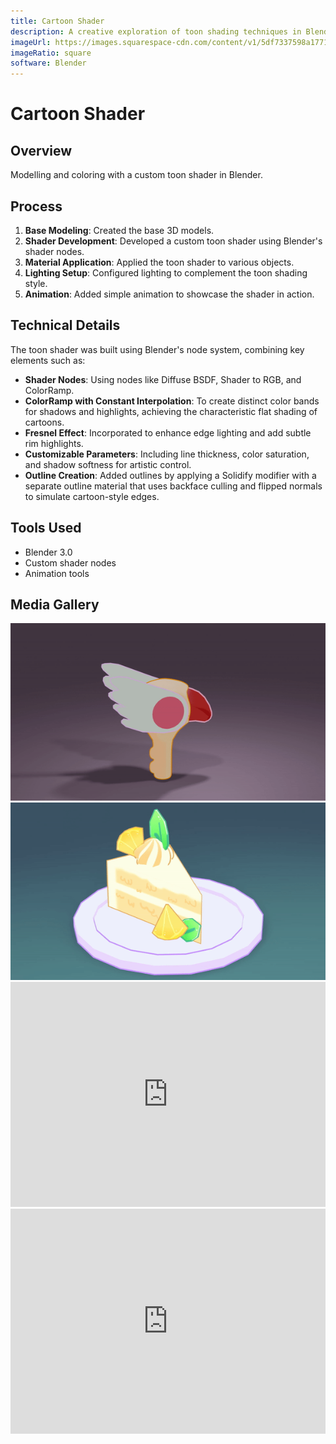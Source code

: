```yaml
---
title: Cartoon Shader
description: A creative exploration of toon shading techniques in Blender, showcasing custom shader development for stylized 3D models.
imageUrl: https://images.squarespace-cdn.com/content/v1/5df7337598a1771a4a73ef26/a0fc2f8f-c051-45b2-be66-1af75ae39598/Wnad+Demo+GIF.gif?format=2500w
imageRatio: square
software: Blender
---
```


# Cartoon Shader

## Overview

Modelling and coloring with a custom toon shader in Blender.

## Process

1. **Base Modeling**: Created the base 3D models.
2. **Shader Development**: Developed a custom toon shader using Blender's shader nodes.
3. **Material Application**: Applied the toon shader to various objects.
4. **Lighting Setup**: Configured lighting to complement the toon shading style.
5. **Animation**: Added simple animation to showcase the shader in action.

## Technical Details

The toon shader was built using Blender's node system, combining key elements such as:

- **Shader Nodes**: Using nodes like Diffuse BSDF, Shader to RGB, and ColorRamp.
- **ColorRamp with Constant Interpolation**: To create distinct color bands for shadows and highlights, achieving the characteristic flat shading of cartoons.
- **Fresnel Effect**: Incorporated to enhance edge lighting and add subtle rim highlights.
- **Customizable Parameters**: Including line thickness, color saturation, and shadow softness for artistic control.
- **Outline Creation**: Added outlines by applying a Solidify modifier with a separate outline material that uses backface culling and flipped normals to simulate cartoon-style edges.

## Tools Used

- Blender 3.0
- Custom shader nodes
- Animation tools

## Media Gallery
<div class="image-grid-2column">
  <div class="relative flex items-center justify-center">
    <img 
      src="https://github.com/reatured/public-assets/blob/main/3d-design/project2-magicwand/WandDemoGIF7.gif?raw=true" 
      alt="Wand Demo GIF"
      class="" 
    />
  </div>
  <div class="relative flex items-center justify-center">
    <img 
      src="https://github.com/reatured/public-assets/blob/main/3d-design/project2-magicwand/CakeDemoGIF7.gif?raw=true" 
      alt="Cake Demo GIF"
      class="" 
    />
  </div>
  <div class="relative flex items-center justify-center">
    <iframe 
      src="https://player.vimeo.com/video/595566707" 
      width="100%" 
      height="360" 
      frameborder="0" 
      allow="autoplay; fullscreen; picture-in-picture" 
      allowfullscreen
      class="rounded-lg"
      title="Cartoon Shader Demo Video 1"></iframe>
  </div>
  <div class="relative flex items-center justify-center">
    <iframe 
      src="https://player.vimeo.com/video/595566536" 
      width="100%" 
      height="360" 
      frameborder="0" 
      allow="autoplay; fullscreen; picture-in-picture" 
      allowfullscreen
      class="rounded-lg"
      title="Cartoon Shader Demo Video 2"></iframe>
  </div>
</div>
